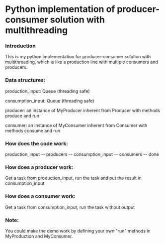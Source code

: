 # Python implementation of producer-consumer solution with multithreading

### Introduction
This is my python implementation for producer-consumer solution with multithreading, which is
like a production line with multiple consumers and producers.

### Data structures:

production_input: Queue (threading safe)

consumption_input: Queue (threading safe)

producer: an instance of MyProducer inherent from Producer with methods produce and run

consumer: an instance of MyConsumer inherent from Consumer with methods consume and run

### How does the code work:

production_input --  producers -- consumption_input -- consumers -- done

### How does a producer work:

Get a task from production_input, run the task and put the result in consumption_input

### How does a consumer work:

Get a task from consumption_input, run the task without output

### Note:

You could make the demo work by defining your own "run" methods in MyProduction and MyConsumer.
